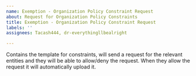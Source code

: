 ```yaml
---
name: Exemption - Organization Policy Constraint Request
about: Request for Organization Policy Constraints
title: Exemption - Organization Policy Constraint Request
labels: ''
assignees: Tacash444, dr-everythingllbealright

---
```


Contains the template for constraints, will send a request for the relevant entities and they will be able to allow/deny the request. When they allow the request it will automatically upload it.
